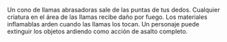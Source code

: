 Un cono de llamas abrasadoras sale de las puntas de tus dedos. Cualquier criatura en el área de las llamas recibe daño por fuego. Los materiales inflamablas arden cuando las llamas los tocan. Un personaje puede extinguir los objetos ardiendo como acción de asalto completo.
